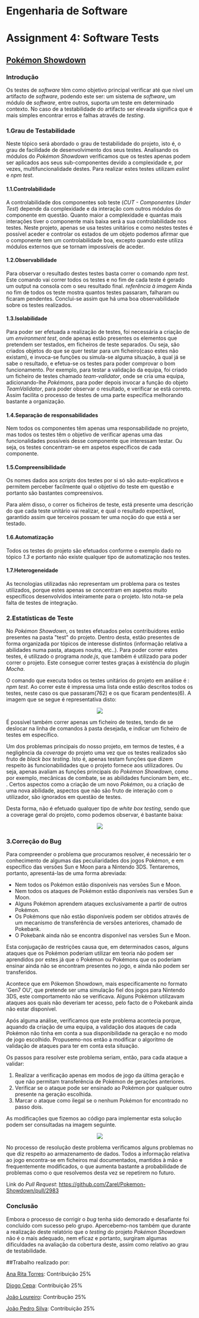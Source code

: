 # **Engenharia de Software**
# Assignment 4: Software Tests

## [Pokémon Showdown](https://www.pokemonshowdown.com)

### Introdução

 Os testes de *software* têm como objetivo principal verificar até que nível um artifacto de *software*, podendo este ser: um sistema de *software*, um módulo de *software*, entre outros, suporta um teste em determinado contexto. No caso de a testabilidade do artifacto ser elevada significa que é mais simples encontrar erros e falhas através de *testing*. 

### 1.Grau de Testabilidade

 Neste tópico será abordado o grau de testabilidade do projeto, isto é, o grau de facilidade de desenvolvimento dos seus testes. 
 Analisando os módulos do *Pokémon Showdown* verificamos que os testes apenas podem ser aplicados aos seus sub-componentes devido a complexidade e, por vezes, multifuncionalidade destes. Para realizar estes testes utilizam *eslint* e *npm test*.

#### 1.1.Controlabilidade

 A controlabilidade dos componentes sob teste (*CUT - Componentes Under Test*) depende da complexidade e da interação com outros módulos do componente em questão. Quanto maior a complexidade e quantas mais interações tiver o componente mais baixa será a sua controlabilidade nos testes. 
 Neste projeto, apenas se usa testes unitários e como nestes testes é possível aceder e controlar os estados de um objeto podemos afirmar que o componente tem um controlabilidade boa, excepto quando este utiliza módulos externos que se tornam impossíveis de aceder.

#### 1.2.Observabilidade

Para observar o resultado destes testes basta correr o comando *npm test*. Este comando vai correr todos os testes e no fim de cada teste é gerado um output na consola com o seu resultado final. 
 *referência à imagem*
Ainda no fim de todos os teste mostra quantos testes passaram, falharam ou ficaram pendentes.
Conclui-se assim que há uma boa observabilidade sobre os testes realizados.

#### 1.3.Isolabilidade

Para poder ser efetuada a realização de testes, foi necessária a criação de um *environment test*, onde apenas estão presentes os elementos que pretendem ser testados, em ficheiros de teste separados.
Ou seja, são criados objetos do que se quer testar para um ficheiro(caso estes não existam), e invoca-se funções ou simula-se alguma situação, à qual já se sabe o resultado, e efetua-se os testes para poder comprovar o bom funcionamento.
Por exemplo, para testar a validação da equipa, foi criado um ficheiro de testes chamado *team-validator*, onde se cria uma equipa, adicionando-lhe *Pokémons*, para poder depois invocar a função do objeto *TeamValidator*, para poder observar o resultado, e verificar se está correto.
Assim facilita o processo de testes de uma parte especifica melhorando bastante a organização.

#### 1.4.Separação de responsabilidades

Nem todos os componentes têm apenas uma responsabilidade no projeto, mas todos os testes têm o objetivo de verificar apenas uma das funcionalidades possíveis desse componente que interessam testar. Ou seja, os testes concentram-se em aspetos específicos de cada componente.

#### 1.5.Compreensibilidade

Os nomes dados aos *scripts* dos testes por si só são auto-explicativos e permitem perceber facilmente qual o objetivo do teste em questão e portanto são bastantes compreensivos. 

Para além disso, o correr os ficheiros de teste, está presente uma descrição do que cada teste unitário vai realizar, e qual o resultado expectável, garantido assim que terceiros possam ter uma noção do que está a ser testado.

#### 1.6.Automatização

Todos os testes do projeto são efetuados conforme o exemplo dado no tópico *1.3* e portanto não existe qualquer tipo de automatização nos testes.

#### 1.7.Heterogeneidade

As tecnologias utilizadas não representam um problema para os testes utilizados, porque estes apenas se concentram em aspetos muito específicos desenvolvidos inteiramente para o projeto. Isto nota-se pela falta de testes de integração.

### 2.Estatísticas de Teste

No *Pokémon Showdown*, os testes efetuados pelos contribuidores estão presentes na pasta "test" do projeto. Dentro desta, estão presentes de forma organizada por tópicos de interesse distintos (informação relativa a abilidades numa pasta, ataques noutra, etc..).
Para poder correr estes testes, é utilizado o programa *node.js*, que também é utilizado para poder correr o projeto. Este consegue correr testes graças à existência do plugin *Mocha*.

O comando que executa todos os testes unitários do projeto em análise é : *npm test*. Ao correr este é impressa uma lista onde estão descritos todos os testes, neste caso os que passaram(762) e os que ficaram pendentes(6). A imagem que se segue é representativa disto:

<p align="center">
   <img src="https://github.com/Katchau/Pokemon-Showdown/blob/master/ESOF-docs/Resources/npm%20test%202.png" />
</p>

É possível também correr apenas um ficheiro de testes, tendo de se deslocar na linha de comandos à pasta desejada, e indicar um ficheiro de testes em específico.

Um dos problemas principais do nosso projeto, em termos de testes, é a negligência da *coverage* do projeto uma vez que  os testes realizados são fruto de *black box testing*.
Isto é, apenas testam funções que dizem respeito às funcionabilidades que o projeto fornece aos utilizadores. Ou seja, apenas avaliam as funções principais do *Pokémon Showdown*, como por exemplo, mecânicas de combate, se as abilidades funcionam bem, etc.. . Certos aspectos como a criação de um novo *Pokémon*, ou a criação de uma nova abilidade, aspectos que não são fruto de interação com o utilizador, são ignorados em questão de testes.

Desta forma, não é efetuado qualquer tipo de *white box testing*, sendo que a coverage geral do projeto, como podemos observar, é bastante baixa:

<p align="center">
   <img src="https://github.com/Katchau/Pokemon-Showdown/blob/master/ESOF-docs/Resources/coverage.png" />
</p>


### 3.Correção do Bug


Para compreender o problema que procuramos resolver, é necessário ter o conhecimento de algumas das peculiaridades dos jogos Pokémon, e em específico das versões Sun e Moon para a Nintendo 3DS. Tentaremos, portanto, apresentá-las de uma forma abreviada:

- Nem todos os Pokémon estão disponíveis nas versões Sun e Moon.
- Nem todos os ataques de Pokémon estão disponíveis nas versões Sun e Moon.
- Alguns Pokémon aprendem ataques exclusivamente a partir de outros Pokémon.
- Os Pokémons que não estão disponíveis podem ser obtidos através de um mecanismo de transferência de versões anteriores, chamado de Pokebank.
- O Pokebank ainda não se encontra disponível nas versões Sun e Moon.

Esta conjugação de restrições causa que, em determinados casos, alguns ataques que os Pokémon poderiam utilizar em teoria não podem ser aprendidos por estes já que o Pokémon ou Pokémons que os poderiam ensinar ainda não se encontram presentes no jogo, e ainda não podem ser transferidos.

Acontece que em Pókemon Showdown, mais especificamente no formato 'Gen7 OU', que pretende ser uma simulação fiel dos jogos para Nintendo 3DS, este comportamento não se verificava. Alguns Pokémon utilizavam ataques aos quais não deveriam ter acesso, pelo facto de o Pokebank ainda não estar disponível.

Após alguma análise, verificamos que este problema acontecia porque, aquando da criação de uma equipa, a validação dos ataques de cada Pokémon não tinha em conta a sua disponibilidade na geração e no modo de jogo escolhido. Propusemo-nos então a modificar o algoritmo de validação de ataques para ter em conta esta situação. 

Os passos para resolver este problema seriam, então, para cada ataque a validar:

1. Realizar a verificação apenas em modos de jogo da última geração e que não permitam transferência de Pokémon de gerações anteriores.
2. Verificar se o ataque pode ser ensinado ao Pokémon por qualquer outro presente na geração escolhida.
3. Marcar o ataque como ilegal se o nenhum Pokémon for encontrado no passo dois.

As modificações que fizemos ao código para implementar esta solução podem ser consultadas na imagem seguinte.

<p align="center">
   <img src="https://github.com/Katchau/Pokemon-Showdown/blob/master/ESOF-docs/Resources/bugfix.png?raw=true" />
</p>

No processo de resolução deste problema verificamos alguns problemas no que diz respeito ao armazenamento de dados. Todos a informação relativa ao jogo encontra-se em ficheiros mal documentados, mantidos à mão e frequentemente modificados, o que aumenta bastante a probabilidade de problemas como o que resolvemos desta vez se repetirem no futuro.

Link do *Pull Request*:  https://github.com/Zarel/Pokemon-Showdown/pull/2983

### Conclusão
Embora o processo de corrigir o *bug* tenha sido demorado e desafiante foi concluído com sucesso pelo grupo. 
Apercebemo-nos também que durante a realização deste relatório que o *testing* do projeto *Pokémon Showdown* não é o mais adequado, 
nem eficaz e portanto, surgiram algumas dificuldades na avaliação da cobertura deste, assim como relativo ao grau de testabilidade.


##Trabalho realizado por:

[Ana Rita Torres](https://github.com/AnaRitaTorres): Contribuição 25%

[Diogo Cepa](https://github.com/dcepa95): Contribuição 25%

[João Loureiro](https://github.com/Katchau): Contribução 25%

[João Pedro Silva](https://github.com/joaosilva22): Contribuição 25% 

